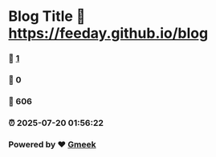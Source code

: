 # Blog Title :link: https://feeday.github.io/blog 
### :page_facing_up: [1](https://feeday.github.io/blog/tag.html) 
### :speech_balloon: 0 
### :hibiscus: 606 
### :alarm_clock: 2025-07-20 01:56:22 
### Powered by :heart: [Gmeek](https://github.com/Meekdai/Gmeek)
